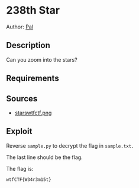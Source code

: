# 238th Star

Author: [Pal](https://github.com/PalChheda)

## Description

Can you zoom into the stars?

## Requirements

## Sources

- [starswtfctf.png](./starswtfctf.png)

## Exploit

<!-- Much more detailed description than the following. -->
Reverse `sample.py` to decrypt the flag in `sample.txt.`
<br />

The last line should be the flag.
<br />

The flag is:

```
wtfCTF{W34r3m15t}
```
